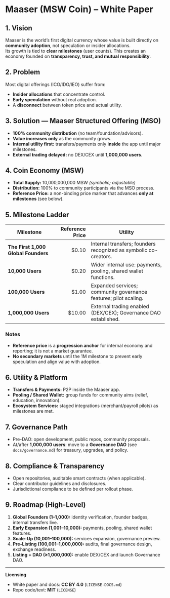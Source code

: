 # Maaser (MSW Coin) – White Paper

## 1. Vision
Maaser is the world’s first digital currency whose value is built directly on **community adoption**, not speculation or insider allocations.  
Its growth is tied to **clear milestones** (user counts). This creates an economy founded on **transparency, trust, and mutual responsibility**.

## 2. Problem
Most digital offerings (ICO/IDO/IEO) suffer from:
- **Insider allocations** that concentrate control.
- **Early speculation** without real adoption.
- A **disconnect** between token price and actual utility.

## 3. Solution — Maaser Structured Offering (MSO)
- **100% community distribution** (no team/foundation/advisors).
- **Value increases only** as the community grows.
- **Internal utility first:** transfers/payments only **inside** the app until major milestones.
- **External trading delayed:** no DEX/CEX until **1,000,000 users**.

## 4. Coin Economy (MSW)
- **Total Supply:** 10,000,000,000 MSW *(symbolic; adjustable)*  
- **Distribution:** 100% to community participants via the MSO process.  
- **Reference Price:** a non-binding price marker that advances **only at milestones** (see below).

## 5. Milestone Ladder

| Milestone | Reference Price | Utility |
|---|---:|---|
| **The First 1,000 Global Founders** | $0.10 | Internal transfers; founders recognized as symbolic co-creators. |
| **10,000 Users** | $0.20 | Wider internal use: payments, pooling, shared wallet functions. |
| **100,000 Users** | $1.00 | Expanded services; community governance features; pilot scaling. |
| **1,000,000 Users** | $10.00 | External trading enabled (DEX/CEX); Governance DAO established. |

### Notes
- **Reference price** is a **progression anchor** for internal economy and reporting; it is not a market guarantee.  
- **No secondary markets** until the 1M milestone to prevent early speculation and align value with adoption.

## 6. Utility & Platform
- **Transfers & Payments:** P2P inside the Maaser app.
- **Pooling / Shared Wallet:** group funds for community aims (relief, education, innovation).
- **Ecosystem Services:** staged integrations (merchant/payroll pilots) as milestones are met.

## 7. Governance Path
- Pre-DAO: open development, public repos, community proposals.
- At/after **1,000,000 users**: move to a **Governance DAO** (see `docs/governance.md`) for treasury, upgrades, and policy.

## 8. Compliance & Transparency
- Open repositories, auditable smart contracts (when applicable).
- Clear contributor guidelines and disclosures.
- Jurisdictional compliance to be defined per rollout phase.

## 9. Roadmap (High-Level)
1. **Global Founders (1–1,000):** identity verification, founder badges, internal transfers live.  
2. **Early Expansion (1,001–10,000):** payments, pooling, shared wallet features.  
3. **Scale-Up (10,001–100,000):** services expansion, governance preview.  
4. **Pre-Listing (100,001–1,000,000):** audits, final governance design, exchange readiness.  
5. **Listing + DAO (≥1,000,000):** enable DEX/CEX and launch Governance DAO.

---

**Licensing**  
- White paper and docs: **CC BY 4.0** (`LICENSE-DOCS.md`)  
- Repo code/text: **MIT** (`LICENSE`)
